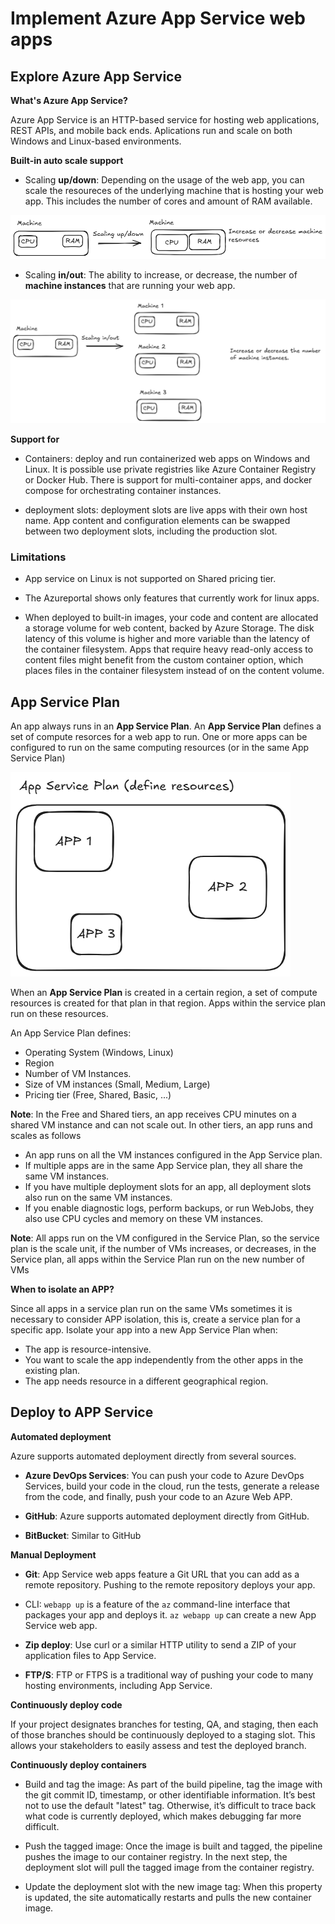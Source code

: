 # Implement Azure App Service web apps

## Explore Azure App Service

**What's Azure App Service?**

Azure App Service is an HTTP-based service for hosting web applications, REST APIs, and mobile back ends. Aplications run and scale on both Windows and Linux-based environments.

**Built-in auto scale support**

* Scaling **up/down**: Depending on the usage of the web app, you can scale the resoureces of the underlying machine that is hosting your web app. This includes the number of cores and amount of RAM available.

![alt text](image-1.png)

* Scaling **in/out**: The ability to increase, or decrease, the number of **machine instances** that are running your web app.

![alt text](image-2.png)

**Support for**

* Containers: deploy and run containerized web apps on Windows and Linux. It is possible use private registries like Azure Container Registry or Docker Hub. There is support for multi-container apps, and docker compose for orchestrating container instances.

* deployment slots: deployment slots are live apps with their own host name. App content and configuration elements can be swapped between two deployment slots, including the production slot.

### Limitations

* App service on Linux is not supported on Shared pricing tier.

* The Azureportal shows only features that currently work for linux apps.

* When deployed to built-in images, your code and content are allocated a storage volume for web content, backed by Azure Storage. The disk latency of this volume is higher and more variable than the latency of the container filesystem. Apps that require heavy read-only access to content files might benefit from the custom container option, which places files in the container filesystem instead of on the content volume.

## App Service Plan

An app always runs in an **App Service Plan**. An **App Service Plan** defines a set of compute resorces for a web app to run. One or more apps can be configured to run on the same computing resources (or in the same App Service Plan)

![alt text](image-3.png)

When an **App Service Plan** is created in a certain region, a set of compute resources is created for that plan in that region. Apps within the service plan run on these resources. 

An App Service Plan defines:

* Operating System (Windows, Linux)
* Region
* Number of VM Instances.
* Size of VM instances (Small, Medium, Large)
* Pricing tier (Free, Shared, Basic, ...)

**Note**: In the Free and Shared tiers, an app receives CPU minutes on a shared VM instance and can not scale out. In other tiers, an app runs and scales as follows

* An app runs on all the VM instances configured in the App Service plan.
* If multiple apps are in the same App Service plan, they all share the same VM instances.
* If you have multiple deployment slots for an app, all deployment slots also run on the same VM instances.
* If you enable diagnostic logs, perform backups, or run WebJobs, they also use CPU cycles and memory on these VM instances.

**Note**: All apps run on the VM configured in the Service Plan, so the service plan is the scale unit, if the number of VMs increases, or decreases, in the Service plan, all apps within the Service Plan run on the new number of VMs

**When to isolate an APP?**

Since all apps in a service plan run on the same VMs sometimes it is necessary to consider APP isolation, this is, create a service plan for a specific app. Isolate your app into a new App Service Plan when:

* The app is resource-intensive.
* You want to scale the app independently from the other apps in the existing plan.
* The app needs resource in a different geographical region.

## Deploy to APP Service 

**Automated deployment**

Azure supports automated deployment directly from several sources. 

* **Azure DevOps Services**: You can push your code to Azure DevOps Services, build your code in the cloud, run the tests, generate a release from the code, and finally, push your code to an Azure Web APP.

* **GitHub**: Azure supports automated deployment directly from GitHub. 
* **BitBucket**: Similar to GitHub

**Manual Deployment**

* **Git**:  App Service web apps feature a Git URL that you can add as a remote repository. Pushing to the remote repository deploys your app.

* CLI: `webapp up` is a feature of the `az` command-line interface that packages your app and deploys it. `az webapp up` can create a new App Service web app.

* **Zip deploy**: Use curl or a similar HTTP utility to send a ZIP of your application files to App Service.
* **FTP/S**: FTP or FTPS is a traditional way of pushing your code to many hosting environments, including App Service.

**Continuously deploy code**

If your project designates branches for testing, QA, and staging, then each of those branches should be continuously deployed to a staging slot. This allows your stakeholders to easily assess and test the deployed branch.

**Continuously deploy containers**

* Build and tag the image: As part of the build pipeline, tag the image with the git commit ID, timestamp, or other identifiable information. It’s best not to use the default "latest" tag. Otherwise, it’s difficult to trace back what code is currently deployed, which makes debugging far more difficult.

* Push the tagged image: Once the image is built and tagged, the pipeline pushes the image to our container registry. In the next step, the deployment slot will pull the tagged image from the container registry.

* Update the deployment slot with the new image tag: When this property is updated, the site automatically restarts and pulls the new container image.